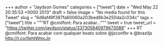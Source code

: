 
+++
author = "Jaydson Gomes"
categories = ["tweet"]
date = "Wed May 22 20:35:53 +0000 2013"
draft = false
image = "No media found for this Tweet"
slug = "6d9af49f387fa60060a203bed6b3e250da2c034c"
tags = ["tweet"]
title = """RT @cmilfont: Para acabar..."""
tweet = true
tweet_url = "https://twitter.com/jaydson/status/337305840979673088"
+++
RT @cmilfont: Para acabar com qualquer boato sobre @jsconfbr e @braziljs http://t.co/lIehtWmcJn
